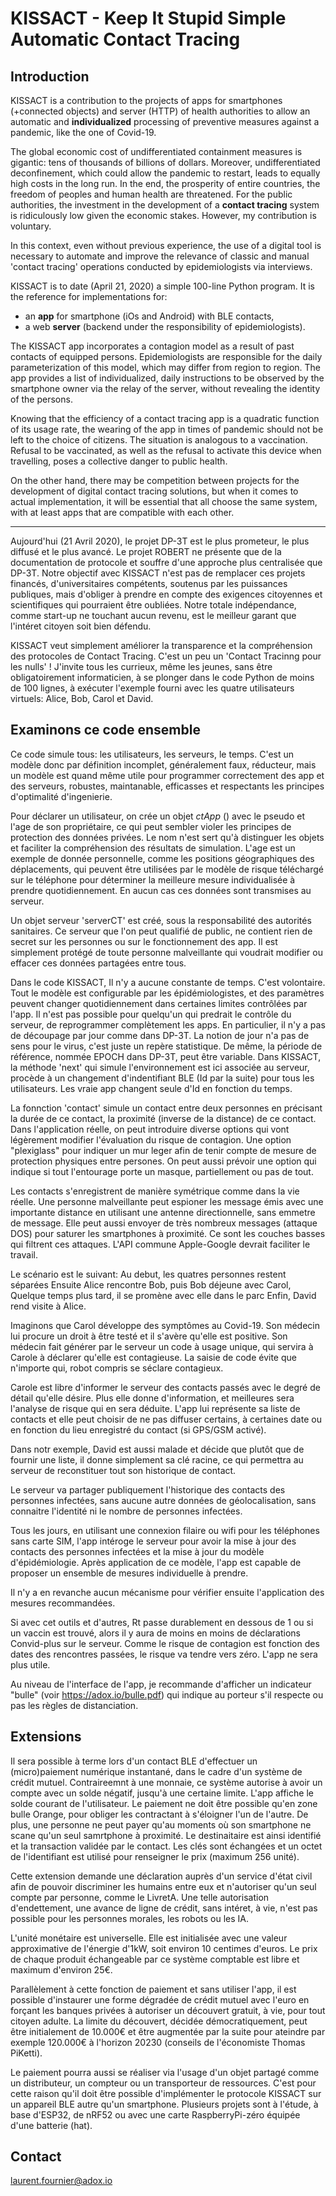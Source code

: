 # KISSACT - Keep It Stupid Simple Automatic Contact Tracing

## Introduction

KISSACT is a contribution to the projects of apps for smartphones (+connected objects) and server (HTTP) of health authorities to allow an automatic and **individualized** processing of preventive measures against a pandemic, like the one of Covid-19.

The global economic cost of undifferentiated containment measures is gigantic: tens of thousands of billions of dollars. Moreover, undifferentiated deconfinement, which could allow the pandemic to restart, leads to equally high costs in the long run. In the end, the prosperity of entire countries, the freedom of peoples and human health are threatened. For the public authorities, the investment in the development of a **contact tracing** system is ridiculously low given the economic stakes. However, my contribution is voluntary.

In this context, even without previous experience, the use of a digital tool is necessary to automate and improve the relevance of classic and manual 'contact tracing' operations conducted by epidemiologists via interviews.

KISSACT is to date (April 21, 2020) a simple 100-line Python program.
It is the reference for implementations for:
- an **app** for smartphone (iOs and Android) with BLE contacts,
- a web **server**  (backend under the responsibility of epidemiologists).

The KISSACT app incorporates a contagion model as a result of past contacts of equipped persons. Epidemiologists are responsible for the daily parameterization of this model, which may differ from region to region. 
The app provides a list of individualized, daily instructions to be observed by the smartphone owner via the relay of the server, without revealing the identity of the persons. 

Knowing that the efficiency of a contact tracing app is a quadratic function of its usage rate, the wearing of the app in times of pandemic should not be left to the choice of citizens. The situation is analogous to a vaccination. Refusal to be vaccinated, as well as the refusal to activate this device when travelling, poses a collective danger to public health.

On the other hand, there may be competition between projects for the development of digital contact tracing solutions, but when it comes to actual implementation, it will be essential that all choose the same system, with at least apps that are compatible with each other.

____

Aujourd'hui (21 Avril 2020), le projet DP-3T est le plus prometeur, le plus diffusé et le plus avancé. Le projet ROBERT ne présente que de la documentation de protocole et souffre d'une approche plus centralisée que DP-3T.
Notre objectif avec KISSACT n'est pas de remplacer ces projets financés, d'universitaires compétents, soutenus par les puissances publiques, mais d'obliger à prendre en compte des exigences citoyennes et scientifiques qui pourraient être oubliées. Notre totale indépendance, comme start-up ne touchant aucun revenu, est le meilleur garant que l'intéret citoyen soit bien défendu.

KISSACT veut simplement améliorer la transparence et la compréhension des protocoles de Contact Tracing. C'est un peu un 'Contact Tracinng pour les nulls' !
J'invite tous les currieux, même les jeunes, sans être obligatoirement informaticien, à se plonger dans le code Python de moins de 100 lignes, à exécuter l'exemple fourni avec les quatre utilisateurs virtuels: Alice, Bob, Carol et David.

## Examinons ce code ensemble

Ce code simule tous: les utilisateurs, les serveurs, le temps. C'est un modèle donc par définition incomplet, généralement faux, réducteur, mais un modèle est quand même utile pour programmer correctement des app et des serveurs, robustes, maintanable, efficasses et respectants les principes d'optimalité d'ingenierie.

Pour déclarer un utilisateur, on crée un objet *ctApp* () avec le pseudo et l'age de son propriétaire, ce qui peut sembler violer les principes de protection des données privées. Le nom n'est sert qu'à distinguer les objets et faciliter la compréhension des résultats de simulation. L'age est un exemple de donnée personnelle, comme les positions géographiques des déplacements, qui peuvent être utilisées par le modèle de risque téléchargé sur le téléphone pour déterminer la meilleure mesure individualisée à prendre quotidiennement. En aucun cas ces données sont transmises au serveur. 

Un objet serveur 'serverCT' est créé, sous la responsabilité des autorités sanitaires. Ce serveur que l'on peut qualifié de public, ne contient rien de secret sur les personnes ou sur le fonctionnement des app. Il est simplement protégé de toute personne malveillante qui voudrait modifier ou effacer ces données partagées entre tous. 

Dans le code KISSACT, Il n'y a aucune constante de temps. C'est volontaire. Tout le modèle est configurable par les épidémiologistes, et des paramètres peuvent changer quotidiennement dans certaines limites contrôlées par l'app. Il n'est pas possible pour quelqu'un qui predrait le contrôle du serveur, de reprogrammer complètement les apps.
En particulier, il n'y a pas de découpage par jour comme dans DP-3T. La notion de jour n'a pas de sens pour le virus, c'est juste un repère statistique. De même, la période de référence, nommée EPOCH dans DP-3T, peut être variable.
Dans KISSACT, la méthode 'next' qui simule l'environnement est ici associée au serveur, procède à un changement d'indentifiant BLE (Id par la suite) pour tous les utilisateurs. Les vraie app changent seule d'Id en fonction du temps.

La fonnction 'contact' simule un contact entre deux personnes en précisant la durée de ce contact, la proximité (inverse de la distance) de ce contact. Dans l'application réelle, on peut introduire diverse options qui vont légèrement modifier l'évaluation du risque de contagion.
Une option "plexiglass" pour indiquer un mur leger afin de tenir compte de mesure de protection physiques entre persones. On peut aussi prévoir une option qui indique si tout l'entourage porte un masque, partiellement ou pas de tout.

Les contacts s'enregistrent de manière symétrique comme dans la vie réelle. 
Une personne malveillante peut espioner les message émis avec une importante distance en utilisant une antenne directionnelle, sans emmetre de message.
Elle peut aussi envoyer de très nombreux messages (attaque DOS) pour saturer les smartphones à proximité.
Ce sont les couches basses qui filtrent ces attaques. L'API commune Apple-Google devrait faciliter le travail.

Le scénario est le suivant:
Au debut, les quatres personnes restent séparées
Ensuite Alice rencontre Bob, 
puis Bob déjeune avec Carol,
Quelque temps plus tard, il se promène avec elle dans le parc
Enfin, David rend visite à Alice.

Imaginons que Carol développe des symptômes au Covid-19. Son médecin lui procure un droit à être testé et il s'avère qu'elle est positive. Son médecin fait générer par le serveur un code à usage unique, qui servira à Carole à déclarer qu'elle est contagieuse. La saisie de code évite que n'importe qui, robot compris se séclare contagieux.

Carole est libre d'informer le serveur des contacts passés avec le degré de détail qu'elle désire. Plus elle donne d'information, et meilleures sera l'analyse de risque qui en sera déduite. 
L'app lui représente sa liste de contacts et elle peut choisir de ne pas diffuser certains, à certaines date ou en fonction du lieu enregistré du contact (si GPS/GSM activé).

Dans notr exemple, David est aussi malade et décide que plutôt que de fournir une liste, il donne simplement sa clé racine, ce qui permettra au serveur de reconstituer tout son historique de contact.

Le serveur va partager publiquement l'historique des contacts des personnes infectées, sans aucune autre données de géolocalisation, sans connaitre l'identité ni le nombre de personnes infectées.

Tous les jours, en utilisant une connexion filaire ou wifi pour les téléphones sans carte SIM, l'app intéroge le serveur pour avoir la mise à jour des contacts des personnes infectées et la mise à jour du modèle d'épidémiologie.
Après application de ce modèle, l'app est capable de proposer un ensemble de mesures individuelle à prendre.

Il n'y a en revanche aucun mécanisme pour vérifier ensuite l'application des mesures recommandées.

Si avec cet outils et d'autres, Rt passe durablement en dessous de 1 ou si un vaccin est trouvé, alors il y aura de moins en moins de déclarations Convid-plus sur le serveur.
Comme le risque de contagion est fonction des dates des rencontres passées, le risque va tendre vers zéro. L'app ne sera plus utile.

Au niveau de l'interface de l'app, je recommande d'afficher un indicateur "bulle" (voir https://adox.io/bulle.pdf) qui indique au porteur s'il respecte ou pas les règles de distanciation.

## Extensions

Il sera possible à terme lors d'un contact BLE d'effectuer un (micro)paiement numérique instantané, dans le cadre d'un système de crédit mutuel. Contraireemnt à une monnaie, ce système autorise à avoir un compte avec un solde négatif, jusqu'à une certaine limite.
L'app affiche le solde courant de l'utilisateur.
Le paiement ne doit être possible qu'en zone bulle Orange, pour obliger les contractant à s'éloigner l'un de l'autre.
De plus, une personne ne peut payer qu'au moments où son smartphone ne scane qu'un seul samrtphone à proximité. Le destinaitaire est ainsi identifié et la transaction validée par le contact. Les clés sont échangées et un octet de l'identifiant est utilisé pour renseigner le prix (maximum 256 unité). 

Cette extension demande une déclaration auprès d'un service d'état civil afin de pouvoir discriminer les humains entre eux et n'autoriser qu'un seul compte par personne, comme le LivretA. Une telle autorisation d'endettement, une avance de ligne de crédit, sans intéret, à vie, n'est pas possible pour les personnes morales, les robots ou les IA.

L'unité monétaire est universelle. Elle est initialisée avec une valeur approximative de l'énergie d'1kW, soit environ 10 centimes d'euros. Le prix de chaque produit échangeable par ce système comptable est libre et maximum d'environ 25€.

Parallèlement à cette fonction de paiement et sans utiliser l'app, il est possible d'instaurer une forme dégradée de crédit mutuel avec l'euro en forçant les banques privées à autoriser un découvert gratuit, à vie, pour tout citoyen adulte. 
La limite du découvert, décidée démocratiquement, peut être initialement de 10.000€ et être augmentée par la suite pour ateindre par exemple 120.000€ à l'horizon 20230 (conseils de l'économiste Thomas PiKetti).

Le paiement pourra aussi se réaliser via l'usage d'un objet partagé comme un distributeur, un compteur ou un transporteur de ressources. C'est pour cette raison qu'il doit être possible d'implémenter le protocole KISSACT sur un appareil BLE autre qu'un smartphone. Plusieurs projets sont à l'étude, à base d'ESP32, de nRF52 ou avec une carte RaspberryPi-zéro équipée d'une batterie (hat). 

## Contact

laurent.fournier@adox.io

